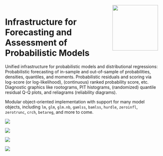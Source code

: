 

<!-- README.md is generated from README.qmd via: quarto render README.qmd --to gfm -->

<img src="http://topmodels.R-Forge.R-project.org/reference/figures/logo_hex.png" align="right" alt="" width="150"/>

# Infrastructure for Forecasting and Assessment of Probabilistic Models

Unified infrastructure for probabilistic models and distributional
regressions: Probabilistic forecasting of in-sample and out-of-sample of
probabilities, densities, quantiles, and moments. Probabilistic
residuals and scoring via log-score (or log-likelihood), (continuous)
ranked probability score, etc. Diagnostic graphics like rootograms, PIT
histograms, (randomized) quantile residual Q-Q plots, and reliagrams
(reliability diagrams).

Modular object-oriented implementation with support for many model
objects, including `lm`, `glm`, `glm.nb`, `gamlss`, `bamlss`, `hurdle`,
`zeroinfl`, `zerotrunc`, `crch`, `betareg`, and more to come.

<img src="man/figures/README-rootogram-pithist-1.svg"
data-fig-align="center" />

<img src="man/figures/README-rootogram-pithist-2.svg"
data-fig-align="center" />

<img src="man/figures/README-reliagram-qqrplot-1.svg"
data-fig-align="center" />

<img src="man/figures/README-reliagram-qqrplot-2.svg"
data-fig-align="center" />
